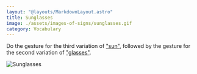 ```yaml
---
layout: "@layouts/MarkdownLayout.astro"
title: Sunglasses
image: ./assets/images-of-signs/sunglasses.gif
category: Vocabulary
---
```


Do the gesture for the third variation of ["sun"](./sun#variation-3),
followed by the gesture for
the second variation of ["glasses"](./glasses#variation-2).

![Sunglasses](@signs/sunglasses.gif)
